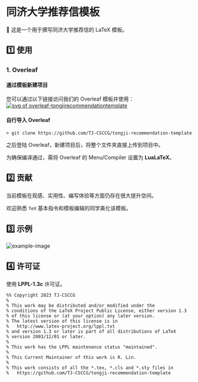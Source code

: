 # 同济大学推荐信模板

:page_facing_up: 这是一个用于撰写同济大学推荐信的 LaTeX 模板。

## :one: 使用

### 1. Overleaf

#### 通过模板新建项目

您可以通过以下链接访问我们的 Overleaf 模板并使用：[![svg of overleaf-tongjirecommendationtemplate](https://img.shields.io/badge/Overleaf-TJ--CSCCG%2Ftongji--recommendation--template-green)](https://www.overleaf.com/latex/templates/tongji-recommendation-template/kdhmbtfyjfpr)

#### 自行导入 Overleaf

```shell
> git clone https://github.com/TJ-CSCCG/tongji-recommendation-template
```

之后登陆 Overleaf，新建项目后，将整个文件夹直接上传到项目中。

为确保编译通过，需将 Overleaf 的 Menu/Compiler 设置为 **LuaLaTeX**。

## :two: 贡献

当前模板在观感、实用性、编写体验等方面仍存在很大提升空间。

欢迎熟悉 `TeX` 基本指令和模板编辑的同学美化该模板。

## :three: 示例

![example-image](example.png)

## :four: 许可证

使用 **LPPL-1.3c** 许可证。

```
%% Copyright 2023 TJ-CSCCG
%
% This work may be distributed and/or modified under the
% conditions of the LaTeX Project Public License, either version 1.3
% of this license or (at your option) any later version.
% The latest version of this license is in
%   http://www.latex-project.org/lppl.txt
% and version 1.3 or later is part of all distributions of LaTeX
% version 2003/12/01 or later.
%
% This work has the LPPL maintenance status "maintained".
%
% This Current Maintainer of this work is R. Lin.
%
% This work consists of all the *.tex, *.cls and *.sty files in
%   https://github.com/TJ-CSCCG/tongji-recommendation-template
```
